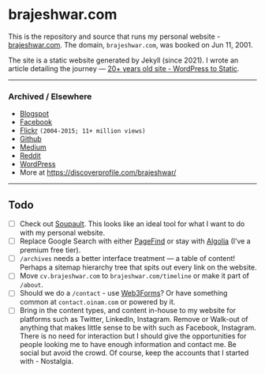 # brajeshwar.com

This is the repository and source that runs my personal website - [brajeshwar.com](https://brajeshwar.com). The domain, `brajeshwar.com`, was booked on Jun 11, 2001.

The site is a static website generated by Jekyll (since 2021). I wrote an article detailing the journey — [20+ years old site - WordPress to Static](https://brajeshwar.com/2021/brajeshwar.com-2021/).

---
### Archived / Elsewhere

- [Blogspot](http://brajeshwar.blogspot.com)
- [Facebook](https://www.facebook.com/brajeshwar/)
- [Flickr](https://www.flickr.com/photos/brajeshwar/) `(2004-2015; 11+ million views)`
- [Github](http://github.com/brajeshwar)
- [Medium](https://medium.com/@brajeshwar)
- [Reddit](https://www.reddit.com/user/Brajeshwar/)
- [WordPress](https://profiles.wordpress.org/brajeshwar/)
- More at https://discoverprofile.com/brajeshwar/

---
## Todo

- [ ] Check out [Soupault](https://soupault.app). This looks like an ideal tool for what I want to do with my personal website.
- [ ] Replace Google Search with either [PageFind](https://pagefind.app) or stay with [Algolia](https://www.algolia.com) (I’ve a premium free tier).
- [ ] `/archives` needs a better interface treatment — a table of content! Perhaps a sitemap hierarchy tree that spits out every link on the website.
- [ ] Move `cv.brajeshwar.com` to `brajeshwar.com/timeline` or make it part of `/about`.
- [ ] Should we do a `/contact` - use [Web3Forms](https://web3forms.com)? Or have something common at `contact.oinam.com` or powered by it.
- [ ] Bring in the content types, and content in-house to my website for platforms such as Twitter, LinkedIn, Instagram. Remove or Walk-out of anything that makes little sense to be with such as Facebook, Instagram. There is no need for interaction but I should give the opportunities for people looking me to have enough information and contact me. Be social but avoid the crowd. Of course, keep the accounts that I started with - Nostalgia.